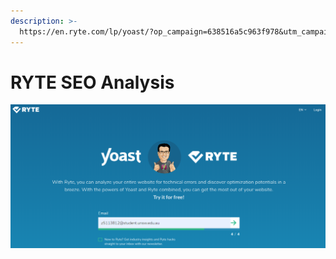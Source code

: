 ```yaml
---
description: >-
  https://en.ryte.com/lp/yoast/?op_campaign=638516a5c963f978&utm_campaign=free&utm_medium=link&utm_source=yoast&offer_id=2&aff_id=872
---
```


# RYTE SEO Analysis

![](../../.gitbook/assets/image%20%28161%29.png)

